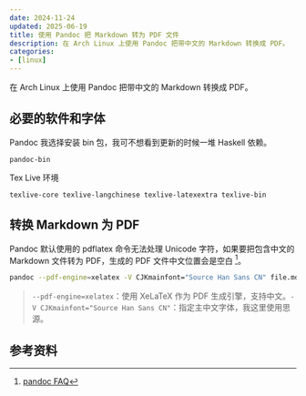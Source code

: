 ```yaml
---
date: 2024-11-24
updated: 2025-06-19
title: 使用 Pandoc 把 Markdown 转为 PDF 文件
description: 在 Arch Linux 上使用 Pandoc 把带中文的 Markdown 转换成 PDF。
categories:
- [linux]
---
```


在 Arch Linux 上使用 Pandoc 把带中文的 Markdown 转换成 PDF。

## 必要的软件和字体

Pandoc 我选择安装 bin 包，我可不想看到更新的时候一堆 Haskell 依赖。

```console
pandoc-bin
```

Tex Live 环境

```console
texlive-core texlive-langchinese texlive-latexextra texlive-bin
```

## 转换 Markdown 为 PDF

Pandoc 默认使用的 pdflatex 命令无法处理 Unicode 字符，如果要把包含中文的 Markdown 文件转为 PDF，生成的 PDF 文件中文位置会是空白 [^1]。

```bash
pandoc --pdf-engine=xelatex -V CJKmainfont="Source Han Sans CN" file.md -o file.pdf
```

> `--pdf-engine=xelatex`：使用 XeLaTeX 作为 PDF 生成引擎，支持中文。`-V CJKmainfont="Source Han Sans CN"`：指定主中文字体，我这里使用思源。

## 参考资料

[^1]: [pandoc FAQ](https://pandoc.org/faqs.html#i-get-a-blank-document-when-i-try-to-convert-a-markdown-document-in-chinese-to-pdf)
